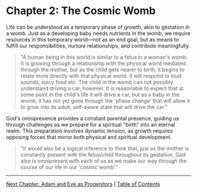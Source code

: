 # Chapter 2: The Cosmic Womb

Life can be understood as a temporary phase of growth, akin to gestation in a womb. Just as a developing baby needs nutrients in the womb, we require resources in this temporary world—not as an end goal, but as means to fulfill our responsibilities, nurture relationships, and contribute meaningfully.

> "A human being in this world is similar to a fetus in a woman's womb. It is growing through a relationship with the physical world mediated through the mother, but as the child gets nearer to birth, it begins to relate more directly with that physical world. It will respond to loud sounds, spicy food etc. The child in the womb can not possibly understand driving a car, however. It is reasonable to expect that at some point in the child's life it will drive a car, but as a baby in the womb, it has not yet gone through the 'phase change' that will allow it to grow into its adult, self-aware state that will drive the car."

God's omnipresence provides a constant parental presence, guiding us through challenges as we prepare for a spiritual "birth" into an eternal realm. This preparation involves dynamic tension, as growth requires opposing forces that mirror both physical and spiritual development.

> "It would also be a logical inference to think that, just as the mother is constantly present with the fetus/child throughout its gestation, God also is omnipresent with each of us as we make our way through the course of our life in our 'cosmic womb'." 

---
[Next Chapter: Adam and Eve as Progenitors](chapter3.md) | [Table of Contents](../table_of_contents.md) 